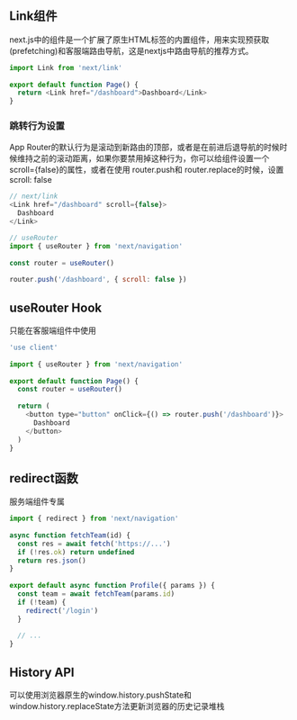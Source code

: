 ## Link组件
next.js中的<Link/>组件是一个扩展了原生HTML<a>标签的内置组件，用来实现预获取(prefetching)和客服端路由导航，这是nextjs中路由导航的推荐方式。
```javascript
import Link from 'next/link'
 
export default function Page() {
  return <Link href="/dashboard">Dashboard</Link>
}

```
### 跳转行为设置
App Router的默认行为是滚动到新路由的顶部，或者是在前进后退导航的时候时候维持之前的滚动距离，如果你要禁用掉这种行为，你可以给组件设置一个scroll={false}的属性，或者在使用 router.push和 router.replace的时候，设置 scroll: false
```javascript
// next/link
<Link href="/dashboard" scroll={false}>
  Dashboard
</Link>

```
```javascript
// useRouter
import { useRouter } from 'next/navigation'
 
const router = useRouter()
 
router.push('/dashboard', { scroll: false })

```

## useRouter Hook
只能在客服端组件中使用
```javascript
'use client'
 
import { useRouter } from 'next/navigation'
 
export default function Page() {
  const router = useRouter()
 
  return (
    <button type="button" onClick={() => router.push('/dashboard')}>
      Dashboard
    </button>
  )
}
```
## redirect函数
服务端组件专属
```javascript
import { redirect } from 'next/navigation'
 
async function fetchTeam(id) {
  const res = await fetch('https://...')
  if (!res.ok) return undefined
  return res.json()
}
 
export default async function Profile({ params }) {
  const team = await fetchTeam(params.id)
  if (!team) {
    redirect('/login')
  }
 
  // ...
}
```

## History API
可以使用浏览器原生的window.history.pushState和window.history.replaceState方法更新浏览器的历史记录堆栈